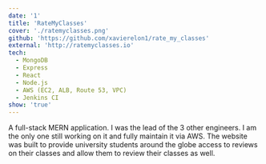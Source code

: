 ```yaml
---
date: '1'
title: 'RateMyClasses'
cover: './ratemyclasses.png'
github: 'https://github.com/xavierelon1/rate_my_classes'
external: 'http://ratemyclasses.io'
tech:
  - MongoDB
  - Express
  - React
  - Node.js
  - AWS (EC2, ALB, Route 53, VPC)
  - Jenkins CI
show: 'true'
---
```


A full-stack MERN application. I was the lead of the 3 other engineers. I am the only one still working on it and fully maintain it via AWS. The website was built to provide university students around the globe access to reviews on their classes and allow them to review their classes as well.
